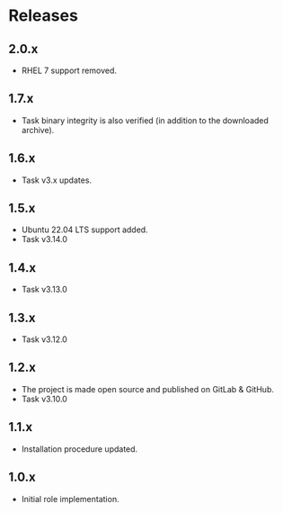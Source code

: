 # Releases

## 2.0.x

- RHEL 7 support removed.

## 1.7.x

- Task binary integrity is also verified (in addition to the downloaded archive).

## 1.6.x

- Task v3.x updates.

## 1.5.x

- Ubuntu 22.04 LTS support added.
- Task v3.14.0

## 1.4.x

- Task v3.13.0

## 1.3.x

- Task v3.12.0

## 1.2.x

- The project is made open source and published on GitLab & GitHub.
- Task v3.10.0

## 1.1.x

- Installation procedure updated.

## 1.0.x

- Initial role implementation.
